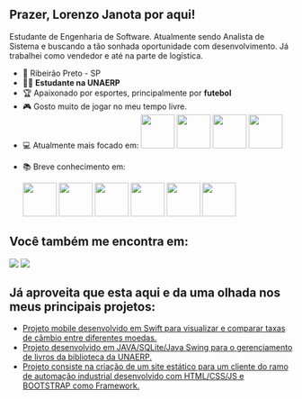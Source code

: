 ## Prazer, Lorenzo Janota por aqui!
Estudante de Engenharia de Software. Atualmente sendo Analista de Sistema e buscando a tão sonhada oportunidade com desenvolvimento.
Já trabalhei como vendedor e até na parte de logística.

- 📌 Ribeirão Preto - SP
- 👨‍🎓 **Estudante na UNAERP**
- 🏆 Apaixonado por esportes, principalmente por **futebol**
- 🎮 Gosto muito de jogar no meu tempo livre.
- 💻 Atualmente mais focado em:
  <div style="display: inline">
   <img widht='60' height='60' src="https://cdn.jsdelivr.net/gh/devicons/devicon@latest/icons/swift/swift-original.svg"/>
   <img widht='60' height='60' src="https://cdn.jsdelivr.net/gh/devicons/devicon@latest/icons/xcode/xcode-original.svg"/>
   <img widht='60' height='60' src="https://cdn.jsdelivr.net/gh/devicons/devicon@latest/icons/git/git-original.svg"/>
   <img widht='60' height='60' src="https://cdn.jsdelivr.net/gh/devicons/devicon@latest/icons/apple/apple-original.svg"/>
 </div>
 
- 📚 Breve conhecimento em:
  <div style="display: inline">
   <img widht='60' height='60' src="https://cdn.jsdelivr.net/gh/devicons/devicon@latest/icons/java/java-original-wordmark.svg"/>
   <img widht='60' height='60' src="https://cdn.jsdelivr.net/gh/devicons/devicon@latest/icons/microsoftsqlserver/microsoftsqlserver-original-wordmark.svg"/>
   <img widht='60' height='60' src="https://cdn.jsdelivr.net/gh/devicons/devicon@latest/icons/c/c-original.svg"/>
   <img widht='60' height='60' src="https://cdn.jsdelivr.net/gh/devicons/devicon@latest/icons/html5/html5-original-wordmark.svg"/>
   <img widht='60' height='60' src="https://cdn.jsdelivr.net/gh/devicons/devicon@latest/icons/css3/css3-original-wordmark.svg"/>
   <img widht='60' height='60' src="https://cdn.jsdelivr.net/gh/devicons/devicon@latest/icons/bootstrap/bootstrap-original-wordmark.svg" />
   <!-- Peguei os icones no site devicons -->
    
  </div>

 ## Você também me encontra em:
  <a href="https://www.linkedin.com/in/lorenzo-janota-9b1177235/"><img src="https://img.shields.io/badge/linkedin-%230077B5.svg?style=for-the-badge&logo=linkedin&logoColor=white"></a>
  <a href="https://www.instagram.com/lo_janota/?next=%2F"><img src="https://img.shields.io/badge/Instagram-%23E4405F.svg?style=for-the-badge&logo=Instagram&logoColor=white"></a>

## Já aproveita que esta aqui e da uma olhada nos meus principais projetos:
- <a href="https://github.com/Lo-Janota/ExchangeRates"> Projeto mobile desenvolvido em Swift para visualizar e comparar taxas de câmbio entre diferentes moedas.</a>
- <a href="https://github.com/Lo-Janota/LibrarySystem"> Projeto desenvolvido em JAVA/SQLite/Java Swing para o gerenciamento de livros da biblioteca da UNAERP.</a>
- <a href="https://github.com/Lo-Janota/JRNegocios-Site"> Projeto consiste na criação de um site estático para um cliente do ramo de automação industrial desenvolvido com HTML/CSS/JS e BOOTSTRAP como Framework.</a>

